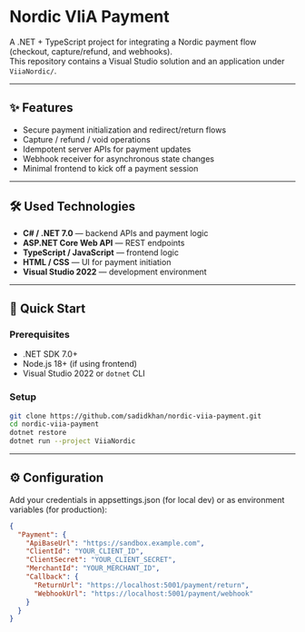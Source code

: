 # Nordic VIiA Payment

A .NET + TypeScript project for integrating a Nordic payment flow (checkout, capture/refund, and webhooks).  
This repository contains a Visual Studio solution and an application under `ViiaNordic/`.

---

## ✨ Features

- Secure payment initialization and redirect/return flows  
- Capture / refund / void operations  
- Idempotent server APIs for payment updates  
- Webhook receiver for asynchronous state changes  
- Minimal frontend to kick off a payment session  

---

## 🛠️ Used Technologies

- **C# / .NET 7.0** — backend APIs and payment logic  
- **ASP.NET Core Web API** — REST endpoints  
- **TypeScript / JavaScript** — frontend logic  
- **HTML / CSS** — UI for payment initiation  
- **Visual Studio 2022** — development environment  

---

## 🚀 Quick Start

### Prerequisites
- .NET SDK 7.0+  
- Node.js 18+ (if using frontend)  
- Visual Studio 2022 or `dotnet` CLI  

### Setup
```bash
git clone https://github.com/sadidkhan/nordic-viia-payment.git
cd nordic-viia-payment
dotnet restore
dotnet run --project ViiaNordic
```

---

## ⚙️ Configuration

Add your credentials in appsettings.json (for local dev) or as environment variables (for production):

```json
{
  "Payment": {
    "ApiBaseUrl": "https://sandbox.example.com",
    "ClientId": "YOUR_CLIENT_ID",
    "ClientSecret": "YOUR_CLIENT_SECRET",
    "MerchantId": "YOUR_MERCHANT_ID",
    "Callback": {
      "ReturnUrl": "https://localhost:5001/payment/return",
      "WebhookUrl": "https://localhost:5001/payment/webhook"
    }
  }
}
```

